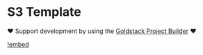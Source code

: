 # S3 Template

❤️ Support development by using the [Goldstack Project Builder](https://goldstack.party) ❤️

[!embed](../../../docs/docs/modules/s3/index.md)
